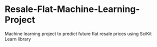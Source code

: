 # Resale-Flat-Machine-Learning-Project
Machine learning project to predict future flat resale prices using SciKit Learn library
